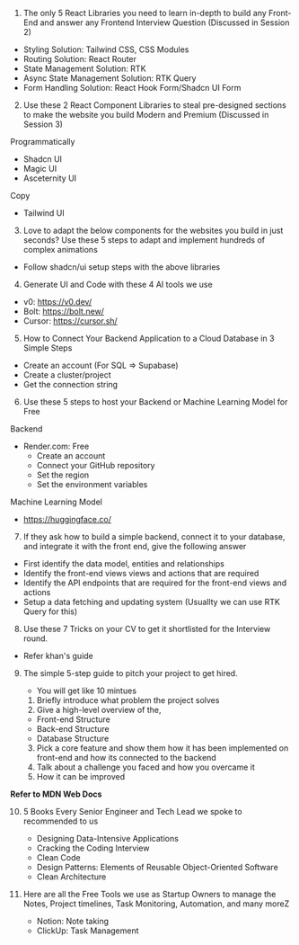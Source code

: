 1. The only 5 React Libraries you need to learn in-depth to build any Front-End and answer
   any Frontend Interview Question (Discussed in Session 2)

- Styling Solution: Tailwind CSS, CSS Modules
- Routing Solution: React Router
- State Management Solution: RTK
- Async State Management Solution: RTK Query
- Form Handling Solution: React Hook Form/Shadcn UI Form

2. Use these 2 React Component Libraries to steal pre-designed sections to make the website you build Modern and Premium (Discussed in Session 3)

Programmatically

- Shadcn UI
- Magic UI
- Asceternity UI

Copy

- Tailwind UI

3. Love to adapt the below components for the websites you build in just seconds? Use these 5 steps to adapt and implement hundreds of complex animations

- Follow shadcn/ui setup steps with the above libraries

4. Generate UI and Code with these 4 AI tools we use

- v0: https://v0.dev/
- Bolt: https://bolt.new/
- Cursor: https://cursor.sh/

5. How to Connect Your Backend Application to a Cloud Database in 3 Simple Steps

- Create an account (For SQL => Supabase)
- Create a cluster/project
- Get the connection string

6.  Use these 5 steps to host your Backend or Machine Learning Model for Free

Backend

- Render.com: Free
  - Create an account
  - Connect your GitHub repository
  - Set the region
  - Set the environment variables

Machine Learning Model

- https://huggingface.co/

7. If they ask how to build a simple backend, connect it to your database, and integrate it with the front end, give the following answer

- First identify the data model, entities and relationships
- Identify the front-end views views and actions that are required
- Identify the API endpoints that are required for the front-end views and actions
- Setup a data fetching and updating system (Usuallty we can use RTK Query for this)

8. Use these 7 Tricks on your CV to get it shortlisted for the Interview round.

- Refer khan's guide

9. The simple 5-step guide to pitch your project to get hired.

   - You will get like 10 mintues

   1. Briefly introduce what problem the project solves
   2. Give a high-level overview of the,

   - Front-end Structure
   - Back-end Structure
   - Database Structure

   3. Pick a core feature and show them how it has been implemented on front-end and how its connected to the backend
   4. Talk about a challenge you faced and how you overcame it
   5. How it can be improved

**Refer to MDN Web Docs**

10. 5 Books Every Senior Engineer and Tech Lead we spoke to recommended to us

    - Designing Data-Intensive Applications
    - Cracking the Coding Interview
    - Clean Code
    - Design Patterns: Elements of Reusable Object-Oriented Software
    - Clean Architecture

11. Here are all the Free Tools we use as Startup Owners to manage the Notes, Project
    timelines, Task Monitoring, Automation, and many moreZ
    - Notion: Note taking
    - ClickUp: Task Management
    
